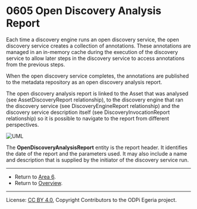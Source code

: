 <!-- SPDX-License-Identifier: CC-BY-4.0 -->
<!-- Copyright Contributors to the ODPi Egeria project. -->

# 0605 Open Discovery Analysis Report

Each time a discovery engine runs an open discovery service,
the open discovery service creates a collection
of annotations.
These annotations are managed in an in-memory cache during the execution of the discovery service
to allow later steps in the discovery service to access
annotations from the previous steps.

When the open discovery service completes, the annotations are published to
the metadata repository as an open discovery analysis report.

The open discovery analysis report is linked to the Asset that was analysed
(see AssetDiscoveryReport relationship),
to the discovery engine that ran the discovery service (see DiscoveryEngineReport relationship) and the
discovery service description itself (see DiscoveryInvocationReport relationship)
so it is possible to navigate to the report from different
perspectives.

![UML](0605-Open-Discovery-Analysis-Reports.png#pagewidth)

The **OpenDiscoveryAnalysisReport** entity is the report header.
It identifies the date of the report and the parameters used.
It may also include a name and description that is supplied
by the initiator of the discovery service run.

---

* Return to [Area 6](Area-6-models.md).
* Return to [Overview](.).

----
License: [CC BY 4.0](https://creativecommons.org/licenses/by/4.0/),
Copyright Contributors to the ODPi Egeria project.